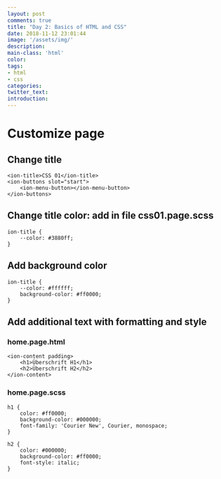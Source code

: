```yaml
---
layout: post
comments: true
title: "Day 2: Basics of HTML and CSS"
date: 2018-11-12 23:01:44
image: '/assets/img/'
description:
main-class: 'html'
color:
tags:
- html
- css
categories:
twitter_text:
introduction:
---
```


# Customize page

## Change title

	<ion-title>CSS 01</ion-title>
	<ion-buttons slot="start">
		<ion-menu-button></ion-menu-button>
	</ion-buttons>

## Change title color: add in file css01.page.scss
    ion-title {
        --color: #3880ff;
    }

 ## Add background color
    ion-title {
        --color: #ffffff;
        background-color: #ff0000;
    }

## Add additional text with formatting and style

### home.page.html

    <ion-content padding>
        <h1>Überschrift H1</h1>
        <h2>Überschrift H2</h2>
    </ion-content>

### home.page.scss

    h1 {
        color: #ff0000;
        background-color: #000000;
        font-family: 'Courier New', Courier, monospace;
    }
    
    h2 {
        color: #000000;
        background-color: #ff0000;
        font-style: italic;
    }